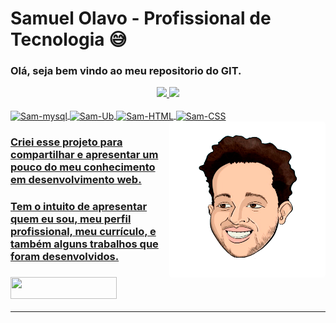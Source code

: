 ﻿# Samuel Olavo - Profissional de Tecnologia :sweat_smile:



### Olá, seja bem vindo ao meu repositorio do GIT.  

<div align="center">
  <a href="https://github.com/samuelolavo">
  <img height="180em" src="https://github-readme-stats.vercel.app/api?username=samuelolavo&show_icons=true&theme=highcontrast&include_all_commits=true&count_private=true"/>
  <img height="180em" src="https://github-readme-stats.vercel.app/api/top-langs/?username=samuelolavo&layout=compact&langs_count=7&theme=highcontrast"/>
</div>
  <div style="display: inline_block"><br>
  <img align="center" alt="Sam-mysql" height="50" width="170" src="https://img.shields.io/badge/MySQL-00000F?style=for-the-badge&logo=mysql&logoColor=white">
  <img align="center" alt="Sam-Ub" height="50" width="170" src="https://img.shields.io/badge/Ubuntu-E95420?style=for-the-badge&logo=ubuntu&logoColor=white">
  <img align="center" alt="Sam-HTML" height="50" width="160" src="https://img.shields.io/badge/HTML-239120?style=for-the-badge&logo=html5&logoColor=white">
  <img align="center" alt="Sam-CSS" height="50" width="160" src="https://img.shields.io/badge/CSS3-1572B6?style=for-the-badge&logo=css3&logoColor=white">
    <img align="right" height="250" style="border-radius:5px;" src="Imagens\CabecaSam1.png" width="250" height="250" />
</div>




### Criei esse projeto para compartilhar e apresentar um pouco do meu conhecimento em desenvolvimento web.

### Tem o intuito de apresentar quem eu sou, meu perfil profissional, meu currículo, e também alguns trabalhos que foram desenvolvidos.





### <img src="https://img.shields.io/website-up-down-green-red/http/monip.org.svg" width="170" height="35"/> <a href="https://samuelolavo.github.io/samuelolavo" target="_self"></a>



------


